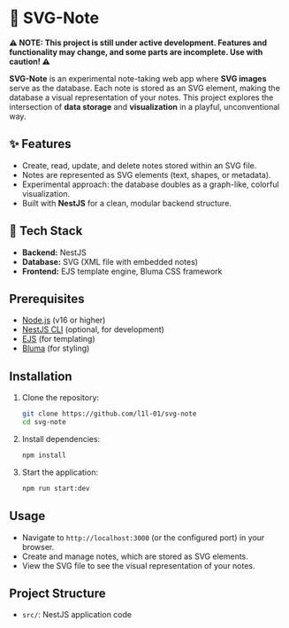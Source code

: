 # 📝 SVG-Note

**⚠️ NOTE: This project is still under active development. Features and functionality may change, and some parts are incomplete. Use with caution! ⚠️**

**SVG-Note** is an experimental note-taking web app where **SVG images** serve as the database. Each note is stored as an SVG element, making the database a visual representation of your notes. This project explores the intersection of **data storage** and **visualization** in a playful, unconventional way.

## ✨ Features
- Create, read, update, and delete notes stored within an SVG file.
- Notes are represented as SVG elements (text, shapes, or metadata).
- Experimental approach: the database doubles as a graph-like, colorful visualization.
- Built with **NestJS** for a clean, modular backend structure.

## 🚀 Tech Stack
- **Backend:** NestJS
- **Database:** SVG (XML file with embedded notes)
- **Frontend:** EJS template engine, Bluma CSS framework

## Prerequisites
- [Node.js](https://nodejs.org/) (v16 or higher)
- [NestJS CLI](https://docs.nestjs.com/cli/overview) (optional, for development)
- [EJS](https://ejs.co/) (for templating)
- [Bluma](https://bulma.io/) (for styling)

## Installation
1. Clone the repository:
   ```bash
   git clone https://github.com/l1l-01/svg-note
   cd svg-note
   ```

2. Install dependencies:
   ```bash
   npm install
   ```

3. Start the application:
   ```bash
   npm run start:dev
   ```

## Usage
- Navigate to `http://localhost:3000` (or the configured port) in your browser.
- Create and manage notes, which are stored as SVG elements.
- View the SVG file to see the visual representation of your notes.

## Project Structure
- `src/`: NestJS application code
